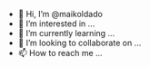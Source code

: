 - 👋 Hi, I’m @maikoldado
- 👀 I’m interested in ...
- 🌱 I’m currently learning ...
- 💞️ I’m looking to collaborate on ...
- 📫 How to reach me ...

<!---
maikoldado/maikoldado is a ✨ special ✨ repository because its `README.md` (this file) appears on your GitHub profile.
You can click the Preview link to take a look at your changes.
--->
